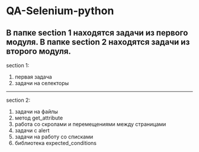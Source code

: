 # QA-Selenium-python
В папке section 1 находятся задачи из первого модуля. В папке section 2 находятся задачи из второго модуля.
---------------------------------
section 1:
1) первая задача
2) задачи на селекторы
---------------------------------
section 2:
1) задачи на файлы
2) метод get_attribute
3) работа со скролами и перемещениями между страницами
4) задачи с alert
5) задачи на работу со списками
6) библиотека expected_conditions